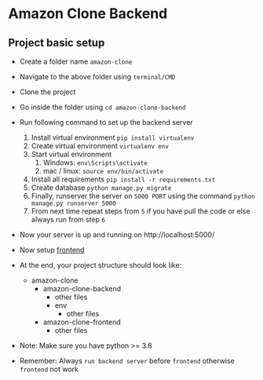 # Amazon Clone Backend

## Project basic setup
- Create a folder name `amazon-clone`
- Navigate to the above folder using `terminal/CMD`
- Clone the project
- Go inside the folder using `cd amazon-clone-backend`
- Run following command to set up the backend server
    1) Install virtual environment `pip install virtualenv`
    2) Create virtual environment `virtualenv env`
    3) Start virtual environment
        1) Windows: `env\Scripts\activate`
        2) mac / linux: `source env/bin/activate`
    4) Install all requirements `pip install -r requirements.txt`
    5) Create database `python manage.py migrate`
    6) Finally, runserver the server on `5000 PORT` using the command `python manage.py runserver 5000`
    7) From next time repeat steps from `5` if you have pull the code or else always run from step `6`

- Now your server is up and running on http://localhost:5000/
- Now setup [frontend](https://github.com/KaranRohra/amazon-clone-frontend/)

- At the end, your project structure should look like:
    - amazon-clone
        - amazon-clone-backend
          - other files
          - env
            - other files
        - amazon-clone-frontend
            - other files

- Note: Make sure you have python >= 3.8
- Remember: Always `run backend server` before `frontend` otherwise `frontend` not work
